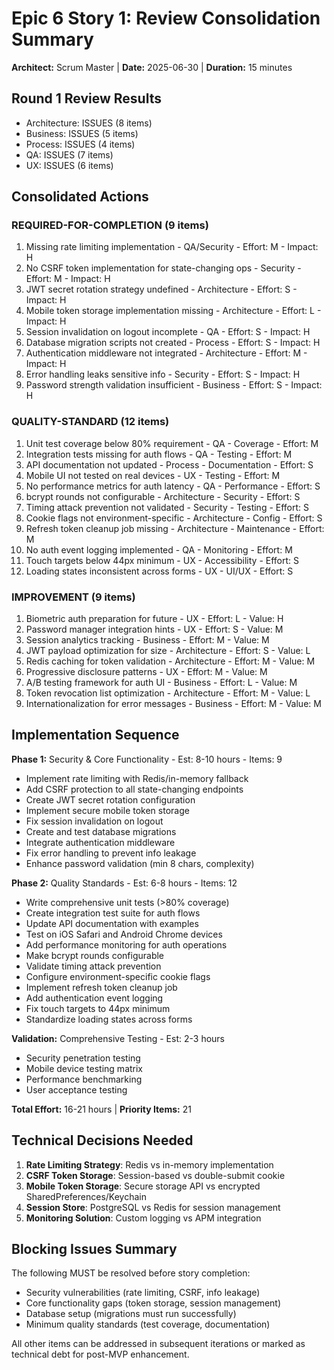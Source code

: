 # Epic 6 Story 1: Review Consolidation Summary

**Architect:** Scrum Master | **Date:** 2025-06-30 | **Duration:** 15 minutes

## Round 1 Review Results
- Architecture: ISSUES (8 items)
- Business: ISSUES (5 items)
- Process: ISSUES (4 items)
- QA: ISSUES (7 items)
- UX: ISSUES (6 items)

## Consolidated Actions

### REQUIRED-FOR-COMPLETION (9 items)
1. Missing rate limiting implementation - QA/Security - Effort: M - Impact: H
2. No CSRF token implementation for state-changing ops - Security - Effort: M - Impact: H
3. JWT secret rotation strategy undefined - Architecture - Effort: S - Impact: H
4. Mobile token storage implementation missing - Architecture - Effort: L - Impact: H
5. Session invalidation on logout incomplete - QA - Effort: S - Impact: H
6. Database migration scripts not created - Process - Effort: S - Impact: H
7. Authentication middleware not integrated - Architecture - Effort: M - Impact: H
8. Error handling leaks sensitive info - Security - Effort: S - Impact: H
9. Password strength validation insufficient - Business - Effort: S - Impact: H

### QUALITY-STANDARD (12 items)
1. Unit test coverage below 80% requirement - QA - Coverage - Effort: M
2. Integration tests missing for auth flows - QA - Testing - Effort: M
3. API documentation not updated - Process - Documentation - Effort: S
4. Mobile UI not tested on real devices - UX - Testing - Effort: M
5. No performance metrics for auth latency - QA - Performance - Effort: S
6. bcrypt rounds not configurable - Architecture - Security - Effort: S
7. Timing attack prevention not validated - Security - Testing - Effort: S
8. Cookie flags not environment-specific - Architecture - Config - Effort: S
9. Refresh token cleanup job missing - Architecture - Maintenance - Effort: M
10. No auth event logging implemented - QA - Monitoring - Effort: M
11. Touch targets below 44px minimum - UX - Accessibility - Effort: S
12. Loading states inconsistent across forms - UX - UI/UX - Effort: S

### IMPROVEMENT (9 items)
1. Biometric auth preparation for future - UX - Effort: L - Value: H
2. Password manager integration hints - UX - Effort: S - Value: M
3. Session analytics tracking - Business - Effort: M - Value: M
4. JWT payload optimization for size - Architecture - Effort: S - Value: L
5. Redis caching for token validation - Architecture - Effort: M - Value: M
6. Progressive disclosure patterns - UX - Effort: M - Value: M
7. A/B testing framework for auth UI - Business - Effort: L - Value: M
8. Token revocation list optimization - Architecture - Effort: M - Value: L
9. Internationalization for error messages - Business - Effort: M - Value: M

## Implementation Sequence

**Phase 1:** Security & Core Functionality - Est: 8-10 hours - Items: 9
- Implement rate limiting with Redis/in-memory fallback
- Add CSRF protection to all state-changing endpoints
- Create JWT secret rotation configuration
- Implement secure mobile token storage
- Fix session invalidation on logout
- Create and test database migrations
- Integrate authentication middleware
- Fix error handling to prevent info leakage
- Enhance password validation (min 8 chars, complexity)

**Phase 2:** Quality Standards - Est: 6-8 hours - Items: 12
- Write comprehensive unit tests (>80% coverage)
- Create integration test suite for auth flows
- Update API documentation with examples
- Test on iOS Safari and Android Chrome devices
- Add performance monitoring for auth operations
- Make bcrypt rounds configurable
- Validate timing attack prevention
- Configure environment-specific cookie flags
- Implement refresh token cleanup job
- Add authentication event logging
- Fix touch targets to 44px minimum
- Standardize loading states across forms

**Validation:** Comprehensive Testing - Est: 2-3 hours
- Security penetration testing
- Mobile device testing matrix
- Performance benchmarking
- User acceptance testing

**Total Effort:** 16-21 hours | **Priority Items:** 21

## Technical Decisions Needed

1. **Rate Limiting Strategy**: Redis vs in-memory implementation
2. **CSRF Token Storage**: Session-based vs double-submit cookie
3. **Mobile Token Storage**: Secure storage API vs encrypted SharedPreferences/Keychain
4. **Session Store**: PostgreSQL vs Redis for session management
5. **Monitoring Solution**: Custom logging vs APM integration

## Blocking Issues Summary

The following MUST be resolved before story completion:
- Security vulnerabilities (rate limiting, CSRF, info leakage)
- Core functionality gaps (token storage, session management)
- Database setup (migrations must run successfully)
- Minimum quality standards (test coverage, documentation)

All other items can be addressed in subsequent iterations or marked as technical debt for post-MVP enhancement.
